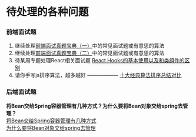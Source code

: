 # 待处理的各种问题

### 前端面试题
1. 继续处理[前端面试真题宝典（一）](https://blog.csdn.net/shadowfall/article/details/127287451)中的常见面试题或有意思的算法  
2. 继续处理[前端面试真题宝典（二）](https://blog.csdn.net/shadowfall/article/details/127660228)中的常见面试题或有意思的算法  
3. 待某周专题处理React相关面试题 [React Hooks的基本使用以及和类组件的区别](https://blog.csdn.net/shadowfall/article/details/115387015)  
4. 请你手写js排序算法，越多越好 —————— [十大经典算法排序总结对比](https://www.cnblogs.com/AlbertP/p/10847627.html)  

### 后端面试题  
**将Bean交给Spring容器管理有几种方式？为什么要将Bean对象交给spring去管理？**  
[将Bean交给Spring容器管理有几种方式](https://segmentfault.com/a/1190000042602933)  
[为什么要将Bean对象交给spring去管理](https://segmentfault.com/a/1190000037687784?utm_source=sf-similar-article)  